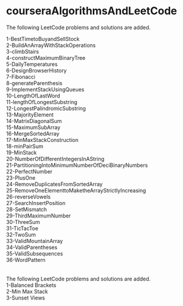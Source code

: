 # courseraAlgorithmsAndLeetCode
The following LeetCode problems and solutions are added.<br/><bold>

1-BestTimetoBuyandSellStock<br/>
2-BuildAnArrayWithStackOperations<br/>
3-climbStairs<br/>
4-constructMaximumBinaryTree<br/>
5-DailyTemperatures<br/>
6-DesignBrowserHistory<br/>
7-Fibonacci<br/>
8-generateParenthesis<br/>
9-ImplementStackUsingQueues<br/>
10-LengthOfLastWord<br/>
11-lengthOfLongestSubstring<br/>
12-LongestPalindromicSubstring<br/>
13-MajorityElement<br/>
14-MatrixDiagonalSum<br/>
15-MaximumSubArray<br/>
16-MergeSortedArray<br/>
17-MinMaxStackConstruction<br/>
18-minPairSum<br/>
19-MinStack<br/>
20-NumberOfDifferentIntegersInAString<br/>
21-PartitioningIntoMinimumNumberOfDeciBinaryNumbers<br/>
22-PerfectNumber<br/>
23-PlusOne<br/>
24-RemoveDuplicatesFromSortedArray<br/>
25-RemoveOneElementtoMaketheArrayStrictlyIncreasing<br/>
26-reverseVowels<br/>
27-SearchInsertPosition<br/>
28-SetMismatch<br/>
29-ThirdMaximumNumber<br/>
30-ThreeSum<br/>
31-TicTacToe<br/>
32-TwoSum<br/>
33-ValidMountainArray<br/>
34-ValidParentheses<br/>
35-ValidSubsequences<br/>
36-WordPattern<br/>
<br/><br/>
The following LeetCode problems and solutions are added.<br/><bold>
1-Balanced Brackets<br/>
2-Min Max Stack<br/>
3-Sunset Views<br/>


